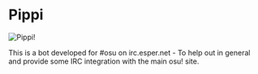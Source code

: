 Pippi
===================

![Pippi!](http://th00.deviantart.net/fs70/200H/f/2011/038/2/0/osu_chan_fanart_by_ookami_kun-d391l3o.png)

This is a bot developed for #osu on irc.esper.net - To help out in general and provide some IRC integration with the main osu! site.